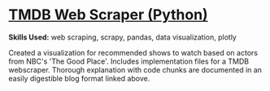 # [TMDB Web Scraper (Python)](https://joylee.quarto.pub/joys-blog/posts/hw2/HW2.html)

**Skills Used:** web scraping, scrapy, pandas, data visualization, plotly

Created a visualization for recommended shows to watch based on actors from NBC's 'The Good Place'. Includes implementation files for a TMDB webscraper. 
Thorough explanation with code chunks are documented in an easily digestible blog format linked above. 
